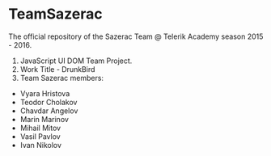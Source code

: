 # TeamSazerac
The official repository of the Sazerac Team @ Telerik Academy season 2015 - 2016.
1. JavaScript UI DOM Team Project. 
2. Work Title - DrunkBird
3. Team Sazerac members:
  - Vyara Hristova
  - Teodor Cholakov
  - Chavdar Angelov
  - Marin Marinov
  - Mihail Mitov
  - Vasil Pavlov 
  - Ivan Nikolov
